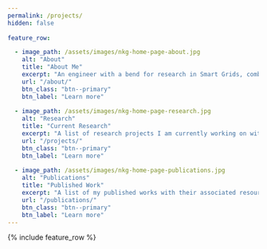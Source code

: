 ```yaml
---
permalink: /projects/
hidden: false
  
feature_row:

  - image_path: /assets/images/nkg-home-page-about.jpg
    alt: "About"
    title: "About Me"
    excerpt: "An engineer with a bend for research in Smart Grids, combining Power Systems, Control Systems, and Machine Learning to create an autonomous energy grid."
    url: "/about/"
    btn_class: "btn--primary"
    btn_label: "Learn more"
    
  - image_path: /assets/images/nkg-home-page-research.jpg
    alt: "Research"
    title: "Current Research"
    excerpt: "A list of research projects I am currently working on with their associated resources."
    url: "/projects/"
    btn_class: "btn--primary"
    btn_label: "Learn more"    
  
  - image_path: /assets/images/nkg-home-page-publications.jpg
    alt: "Publications"
    title: "Published Work"
    excerpt: "A list of my published works with their associated resources."
    url: "/publications/"
    btn_class: "btn--primary"
    btn_label: "Learn more"
---
```


{% include feature_row %}
